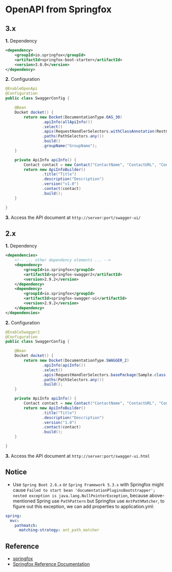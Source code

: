 # OpenAPI from Springfox
## 3.x
**1.** Dependency
```xml
<dependency>
    <groupId>io.springfox</groupId>
    <artifactId>springfox-boot-starter</artifactId>
    <version>3.0.0</version>
</dependency>
```
**2.** Configuration
```java
@EnableOpenApi
@Configuration
public class SwaggerConfig {

    @Bean
    Docket docket() {
        return new Docket(DocumentationType.OAS_30)
                .apiInfo(allApiInfo())
                .select()
                .apis(RequestHandlerSelectors.withClassAnnotation(RestController.class))
                .paths(PathSelectors.any())
                .build()
                .groupName("GroupName");
    }

    private ApiInfo apiInfo() {
        Contact contact = new Contact("ContactName", "ContactURL", "ContactEmail");
        return new ApiInfoBuilder()
                .title("Title")
                .description("Description")
                .version("v1.0")
                .contact(contact)
                .build();
    }

}
```
**3.** Access the API document at `http://server:port/swagger-ui/`
## 2.x
**1.** Dependency
```xml
<dependencies>
    <!-- ... other dependency elements ... -->
    <dependency>
        <groupId>io.springfox</groupId>
        <artifactId>springfox-swagger2</artifactId>
        <version>2.9.2</version>
    </dependency>
    <dependency>
        <groupId>io.springfox</groupId>
        <artifactId>springfox-swagger-ui</artifactId>
        <version>2.9.2</version>
    </dependency>
</dependencies>
```
**2.** Configuration
```java
@EnableSwagger2
@Configuration
public class SwaggerConfig {

    @Bean
    Docket docket() {
        return new Docket(DocumentationType.SWAGGER_2)
                .apiInfo(apiInfo())
                .select()
                .apis(RequestHandlerSelectors.basePackage(Sample.class.getPackageName()))
                .paths(PathSelectors.any())
                .build();
    }

    private ApiInfo apiInfo() {
        Contact contact = new Contact("ContactName", "ContactURL", "ContactEmail");
        return new ApiInfoBuilder()
                .title("Title")
                .description("Description")
                .version("1.0")
                .contact(contact)
                .build();
    }

}
```
**3.** Access the API document at `http://server:port/swagger-ui.html`
## Notice
* Use `Spring Boot 2.6.x` or `Spring Framework 5.3.x` with Springfox might cause `Failed to start bean 'documentationPluginsBootstrapper'; nested exception is java.lang.NullPointerException`, because above-mentioned Spring use `PathPattern` but Springfox use `AntPathMatcher`, to figure out this exception, we can add properties to application.yml:
```yml
spring:
  mvc:
    pathmatch:
      matching-strategy: ant_path_matcher
```
## Reference
* [springfox](https://github.com/springfox/springfox)
* [Springfox Reference Documentation](https://springfox.github.io/springfox/docs/snapshot/)
